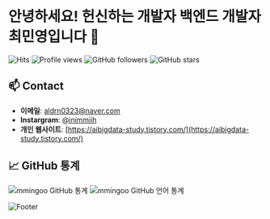 # 안녕하세요! 헌신하는 개발자 백엔드 개발자 최민영입니다 👋

![Hits](https://hits.seeyoufarm.com/api/count/incr/badge.svg?url=https%3A%2F%2Fgithub.com%2Fmmingoo%2F&count_bg=%2379C83D&title_bg=%23555555&icon=github.svg&icon_color=%23E7E7E7&title=hits&edge_flat=false)
![Profile views](https://komarev.com/ghpvc/?username=mmingoo&color=blueviolet)
![GitHub followers](https://img.shields.io/github/followers/mmingoo?label=Followers)
![GitHub stars](https://img.shields.io/github/stars/mmingoo?label=Stars)

  
## 📫 Contact

- **이메일**: [aldrn0323@naver.com](aldrn0323@naver.com)
- **Instargram**: [@inimmiih](https://www.instagram.com/inimmiih/)
- **개인 웹사이트**: [https://aibigdata-study.tistory.com/](https://aibigdata-study.tistory.com/)

## 📈 GitHub 통계

![mmingoo GitHub 통계](https://github-readme-stats.vercel.app/api?username=mmingoo&show_icons=true&theme=radical)
![mmingoo GitHub 언어 통계](https://github-readme-stats.vercel.app/api/top-langs/?username=mmingoo&layout=compact&theme=radical)

![Footer](https://img.shields.io/badge/%F0%9F%9A%80-Happy%20Coding-blue)

